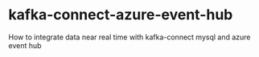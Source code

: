 # kafka-connect-azure-event-hub
How to integrate data near real time with kafka-connect mysql and azure event hub
